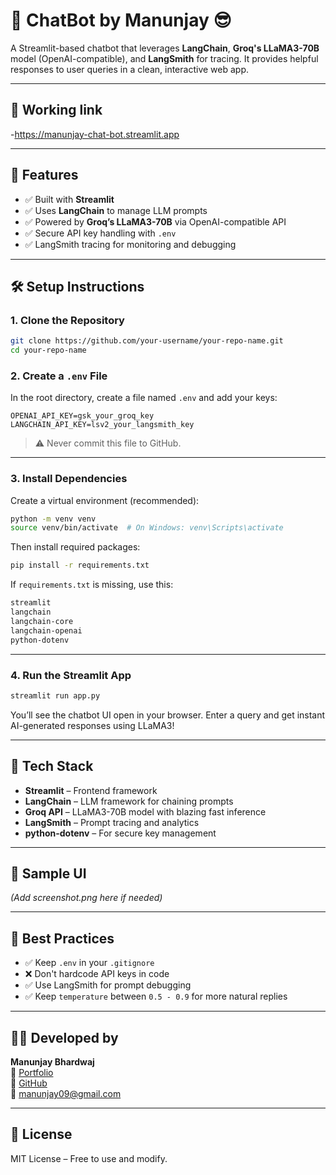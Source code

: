 # 🤖 ChatBot by Manunjay 😎

A Streamlit-based chatbot that leverages **LangChain**, **Groq's LLaMA3-70B** model (OpenAI-compatible), and **LangSmith** for tracing. It provides helpful responses to user queries in a clean, interactive web app.

---
## 🚀 Working link

-https://manunjay-chat-bot.streamlit.app

---

## 🚀 Features

- ✅ Built with **Streamlit**
- ✅ Uses **LangChain** to manage LLM prompts
- ✅ Powered by **Groq’s LLaMA3-70B** via OpenAI-compatible API
- ✅ Secure API key handling with `.env`
- ✅ LangSmith tracing for monitoring and debugging

---

## 🛠️ Setup Instructions

### 1. Clone the Repository

```bash
git clone https://github.com/your-username/your-repo-name.git
cd your-repo-name
```

### 2. Create a `.env` File

In the root directory, create a file named `.env` and add your keys:

```env
OPENAI_API_KEY=gsk_your_groq_key
LANGCHAIN_API_KEY=lsv2_your_langsmith_key
```

> ⚠️ Never commit this file to GitHub.

---

### 3. Install Dependencies

Create a virtual environment (recommended):

```bash
python -m venv venv
source venv/bin/activate  # On Windows: venv\Scripts\activate
```

Then install required packages:

```bash
pip install -r requirements.txt
```

If `requirements.txt` is missing, use this:

```txt
streamlit
langchain
langchain-core
langchain-openai
python-dotenv
```

---

### 4. Run the Streamlit App

```bash
streamlit run app.py
```

You’ll see the chatbot UI open in your browser. Enter a query and get instant AI-generated responses using LLaMA3!

---

## 🧠 Tech Stack

- **Streamlit** – Frontend framework
- **LangChain** – LLM framework for chaining prompts
- **Groq API** – LLaMA3-70B model with blazing fast inference
- **LangSmith** – Prompt tracing and analytics
- **python-dotenv** – For secure key management

---

## 📸 Sample UI

*(Add screenshot.png here if needed)*

---

## 🔐 Best Practices

- ✅ Keep `.env` in your `.gitignore`
- ❌ Don't hardcode API keys in code
- ✅ Use LangSmith for prompt debugging
- ✅ Keep `temperature` between `0.5 - 0.9` for more natural replies

---

## 🙋‍♂️ Developed by

**Manunjay Bhardwaj**  
🔗 [Portfolio](https://manunjaybhardwaj.netlify.app/)  
🐙 [GitHub](https://github.com/ManunjayBhardwaj)  
📧 manunjay09@gmail.com  

---

## 📜 License

MIT License – Free to use and modify.
